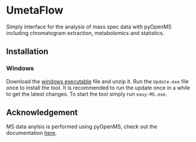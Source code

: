 # UmetaFlow
Simply interface for the analysis of mass spec data with pyOpenMS including chromatogram extraction, metabolomics and statistics.

## Installation

### Windows
Download the [windows executable](https://github.com/axelwalter/umetaflow-gui/releases/download/v0.1.0/easy-MS.zip) file and unzip it. Run the `Update.exe` file once to install the tool. It is recommended to run the update once in a while to get the latest changes. To start the tool simply run `easy-MS.exe`.

## Acknowledgement

MS data anylsis is performed using pyOpenMS, check out the documentation [here](https://pyopenms.readthedocs.io/en/latest/index.html).
